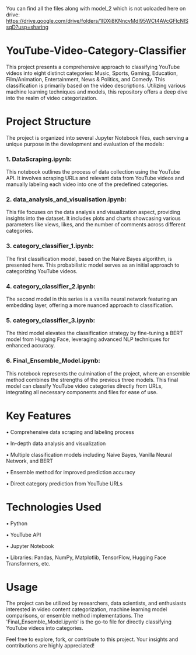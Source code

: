 You can find all the files along with model_2 which is not uoloaded here on drive: https://drive.google.com/drive/folders/1IDXi8KNncvMdI95WCt4AVcGFlcNlSsqD?usp=sharing

# YouTube-Video-Category-Classifier

This project presents a comprehensive approach to classifying YouTube videos into eight distinct categories: Music, Sports, Gaming, Education, Film/Animation, Entertainment, News & Politics, and Comedy. This classification is primarily based on the video descriptions. Utilizing various machine learning techniques and models, this repository offers a deep dive into the realm of video categorization.

# Project Structure
The project is organized into several Jupyter Notebook files, each serving a unique purpose in the development and evaluation of the models:

### 1. DataScraping.ipynb: 
This notebook outlines the process of data collection using the YouTube API. It involves scraping URLs and relevant data from YouTube videos and manually labeling each video into one of the predefined categories.

### 2. data_analysis_and_visualisation.ipynb:
This file focuses on the data analysis and visualization aspect, providing insights into the dataset. It includes plots and charts showcasing various parameters like views, likes, and the number of comments across different categories.

### 3. category_classifier_1.ipynb: 
The first classification model, based on the Naive Bayes algorithm, is presented here. This probabilistic model serves as an initial approach to categorizing YouTube videos.

### 4. category_classifier_2.ipynb: 
The second model in this series is a vanilla neural network featuring an embedding layer, offering a more nuanced approach to classification.

### 5. category_classifier_3.ipynb: 
The third model elevates the classification strategy by fine-tuning a BERT model from Hugging Face, leveraging advanced NLP techniques for enhanced accuracy.

### 6. Final_Ensemble_Model.ipynb: 
This notebook represents the culmination of the project, where an ensemble method combines the strengths of the previous three models. This final model can classify YouTube video categories directly from URLs, integrating all necessary components and files for ease of use.

# Key Features
• Comprehensive data scraping and labeling process 

• In-depth data analysis and visualization

• Multiple classification models including Naive Bayes, Vanilla Neural Network, and BERT

• Ensemble method for improved prediction accuracy

• Direct category prediction from YouTube URLs

# Technologies Used
• Python

• YouTube API

• Jupyter Notebook

• Libraries: Pandas, NumPy, Matplotlib, TensorFlow, Hugging Face Transformers, etc.

# Usage
The project can be utilized by researchers, data scientists, and enthusiasts interested in video content categorization, machine learning model comparisons, or ensemble method implementations. The 'Final_Ensemble_Model.ipynb' is the go-to file for directly classifying YouTube videos into categories.

Feel free to explore, fork, or contribute to this project. Your insights and contributions are highly appreciated!

